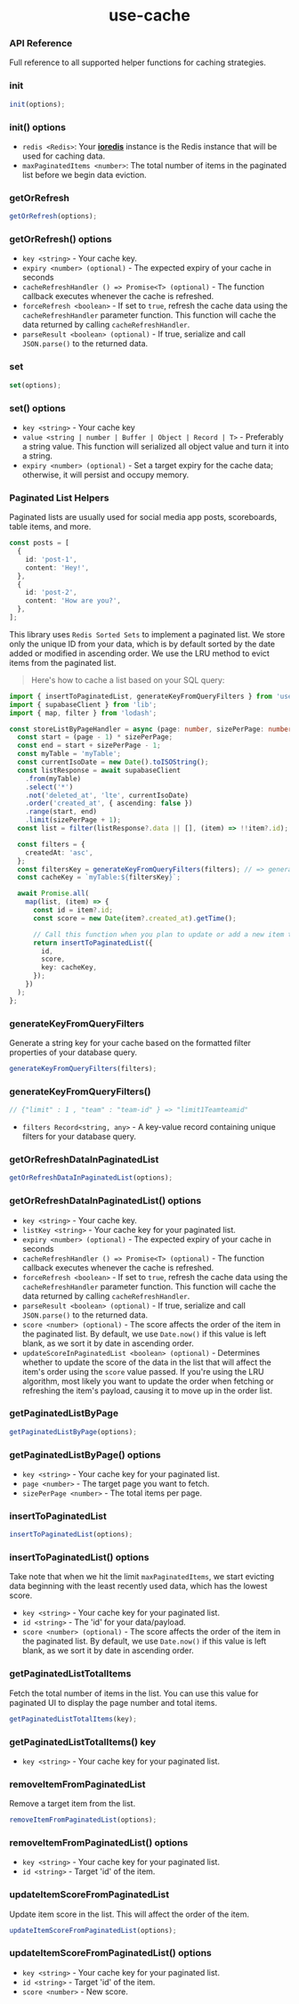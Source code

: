 <h1 align="center">use-cache</h1>

### API Reference

<a id="API_Reference"></a>

Full reference to all supported helper functions for caching strategies.

### init

<a id="init"></a>

```ts
init(options);
```

### init() options

<a id="options"></a>

- `redis <Redis>`: Your [**ioredis**](https://www.npmjs.com/package/ioredis) instance is the Redis instance that will be used for caching data.
- `maxPaginatedItems <number>`: The total number of items in the paginated list before we begin data eviction.

### getOrRefresh

<a id="getOrRefresh"></a>

```ts
getOrRefresh(options);
```

### getOrRefresh() options

<a id="getOrRefresh_options"></a>

- `key <string>` - Your cache key.
- `expiry <number> (optional)` - The expected expiry of your cache in seconds
- `cacheRefreshHandler () => Promise<T> (optional)` - The function callback executes whenever the cache is refreshed.
- `forceRefresh <boolean>` - If set to `true`, refresh the cache data using the `cacheRefreshHandler` parameter function. This function will cache the data returned by calling `cacheRefreshHandler`.
- `parseResult <boolean> (optional)` - If true, serialize and call `JSON.parse()` to the returned data.

### set

<a id="set"></a>

```ts
set(options);
```

### set() options

<a id="set_options"></a>

- `key <string>` - Your cache key
- `value <string | number | Buffer | Object | Record | T>` - Preferably a string value. This function will serialized all object value and turn it into a string.
- `expiry <number> (optional)` - Set a target expiry for the cache data; otherwise, it will persist and occupy memory.

### Paginated List Helpers

<a id="Paginated_List_Helpers"></a>

Paginated lists are usually used for social media app posts, scoreboards, table items, and more.

```ts
const posts = [
  {
    id: 'post-1',
    content: 'Hey!',
  },
  {
    id: 'post-2',
    content: 'How are you?',
  },
];
```

This library uses `Redis Sorted Sets` to implement a paginated list. We store only the unique ID from your data, which is by default sorted by the date added or modified in ascending order. We use the LRU method to evict items from the paginated list.

> Here's how to cache a list based on your SQL query:

```ts
import { insertToPaginatedList, generateKeyFromQueryFilters } from 'use-cache';
import { supabaseClient } from 'lib';
import { map, filter } from 'lodash';

const storeListByPageHandler = async (page: number, sizePerPage: number) => {
  const start = (page - 1) * sizePerPage;
  const end = start + sizePerPage - 1;
  const myTable = 'myTable';
  const currentIsoDate = new Date().toISOString();
  const listResponse = await supabaseClient
    .from(myTable)
    .select('*')
    .not('deleted_at', 'lte', currentIsoDate)
    .order('created_at', { ascending: false })
    .range(start, end)
    .limit(sizePerPage + 1);
  const list = filter(listResponse?.data || [], (item) => !!item?.id);

  const filters = {
    createdAt: 'asc',
  };
  const filtersKey = generateKeyFromQueryFilters(filters); // => generate custom key for your cache considering query filter
  const cacheKey = `myTable:${filtersKey}`;

  await Promise.all(
    map(list, (item) => {
      const id = item?.id;
      const score = new Date(item?.created_at).getTime();

      // Call this function when you plan to update or add a new item to the list
      return insertToPaginatedList({
        id,
        score,
        key: cacheKey,
      });
    })
  );
};
```

### generateKeyFromQueryFilters

<a id="generateKeyFromQueryFilters"></a>

Generate a string key for your cache based on the formatted filter properties of your database query.

```ts
generateKeyFromQueryFilters(filters);
```

### generateKeyFromQueryFilters()

```ts
// {"limit" : 1 , "team" : "team-id" } => "limit1Teamteamid"
```

- `filters Record<string, any>` - A key-value record containing unique filters for your database query.

### getOrRefreshDataInPaginatedList

<a id="getOrRefreshDataInPaginatedList"></a>

```ts
getOrRefreshDataInPaginatedList(options);
```

### getOrRefreshDataInPaginatedList() options

<a id="getOrRefreshDataInPaginatedList_options"></a>

- `key <string>` - Your cache key.
- `listKey <string>` - Your cache key for your paginated list.
- `expiry <number> (optional)` - The expected expiry of your cache in seconds
- `cacheRefreshHandler () => Promise<T> (optional)` - The function callback executes whenever the cache is refreshed.
- `forceRefresh <boolean>` - If set to `true`, refresh the cache data using the `cacheRefreshHandler` parameter function. This function will cache the data returned by calling `cacheRefreshHandler`.
- `parseResult <boolean> (optional)` - If true, serialize and call `JSON.parse()` to the returned data.
- `score <number> (optional)` - The score affects the order of the item in the paginated list. By default, we use `Date.now()` if this value is left blank, as we sort it by date in ascending order.
- `updateScoreInPaginatedList <boolean> (optional)` - Determines whether to update the score of the data in the list that will affect the item's order using the `score` value passed. If you're using the LRU algorithm, most likely you want to update the order when fetching or refreshing the item's payload, causing it to move up in the order list.

### getPaginatedListByPage

<a id="getPaginatedListByPage"></a>

```ts
getPaginatedListByPage(options);
```

### getPaginatedListByPage() options

<a id="getPaginatedListByPage_options"></a>

- `key <string>` - Your cache key for your paginated list.
- `page <number>` - The target page you want to fetch.
- `sizePerPage <number>` - The total items per page.

### insertToPaginatedList

<a id="insertToPaginatedList"></a>

```ts
insertToPaginatedList(options);
```

### insertToPaginatedList() options

<a id="insertToPaginatedList_options"></a>

Take note that when we hit the limit `maxPaginatedItems`, we start evicting data beginning with the least recently used data, which has the lowest score.

- `key <string>` - Your cache key for your paginated list.
- `id <string>` - The 'id' for your data/payload.
- `score <number> (optional)` - The score affects the order of the item in the paginated list. By default, we use `Date.now()` if this value is left blank, as we sort it by date in ascending order.

### getPaginatedListTotalItems

<a id="getPaginatedListTotalItems"></a>

Fetch the total number of items in the list. You can use this value for paginated UI to display the page number and total items.

```ts
getPaginatedListTotalItems(key);
```

### getPaginatedListTotalItems() key

<a id="getPaginatedListTotalItems_key"></a>

- `key <string>` - Your cache key for your paginated list.

### removeItemFromPaginatedList

<a id="removeItemFromPaginatedList"></a>

Remove a target item from the list.

```ts
removeItemFromPaginatedList(options);
```

### removeItemFromPaginatedList() options

<a id="removeItemFromPaginatedList_options"></a>

- `key <string>` - Your cache key for your paginated list.
- `id <string>` - Target 'id' of the item.

### updateItemScoreFromPaginatedList

<a id="updateItemScoreFromPaginatedList"></a>

Update item score in the list. This will affect the order of the item.

```ts
updateItemScoreFromPaginatedList(options);
```

### updateItemScoreFromPaginatedList() options

<a id="updateItemScoreFromPaginatedList_options"></a>

- `key <string>` - Your cache key for your paginated list.
- `id <string>` - Target 'id' of the item.
- `score <number>` - New score.